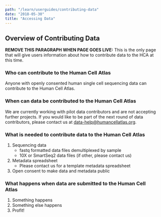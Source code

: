 ```yaml
---
path: "/learn/userguides/contributing-data"
date: "2018-05-30"
title: "Accessing Data"
---
```


## Overview of Contributing Data

**REMOVE THIS PARAGRAPH WHEN PAGE GOES LIVE:** This is the only page that will give users information about how to contribute data to the HCA at this time. 

### Who can contribute to the Human Cell Atlas

Anyone with openly consented human single cell sequencing data can contribute to the Human Cell Atlas.

### When can data be contributed to the Human Cell Atlas

We are currently working with pilot data contributors and are not accepting further projects. If you would like to be part of the next round of data contributors, please contact us at data-help@humancellatlas.org.

### What is needed to contribute data to the Human Cell Atlas

1. Sequencing data
    - fastq formatted data files demultiplexed by sample
    - 10X or SmartSeq2 data files (if other, please contact us)
1. Metadata spreadsheet
    - Please contact us for a template metadata spreadsheet
1. Open consent to make data and metadata public

### What happens when data are submitted to the Human Cell Atlas

1. Something happens
1. Something else happens
1. Profit!